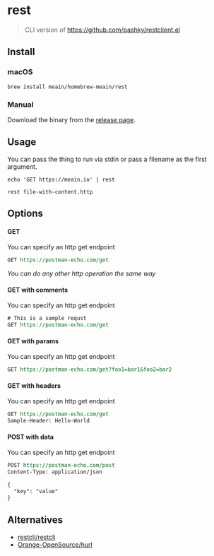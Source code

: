 # rest

> CLI version of https://github.com/pashky/restclient.el

## Install

### macOS

```shell
brew install meain/homebrew-meain/rest
```

### Manual

Download the binary from the [release page](https://github.com/meain/rest/releases).

## Usage

You can pass the thing to run via stdin or pass a filename as the first argument.

```shell
echo 'GET https://meain.io' | rest
```

```shell
rest file-with-content.http
```

## Options

#### GET

You can specify an http get endpoint

```rest
GET https://postman-echo.com/get
```

_You can do any other http operation the same way_

#### GET with comments

You can specify an http get endpoint

```rest
# This is a sample requst
GET https://postman-echo.com/get
```

#### GET with params

You can specify an http get endpoint

```rest
GET https://postman-echo.com/get?foo1=bar1&foo2=bar2
```

#### GET with headers

You can specify an http get endpoint

```rest
GET https://postman-echo.com/get
Sample-Header: Hello-World
```

#### POST with data

You can specify an http get endpoint

```rest
POST https://postman-echo.com/post
Content-Type: application/json

{
  "key": "value"
}
```

## Alternatives

- [restcli/restcli](https://github.com/restcli/restcli)
- [Orange-OpenSource/hurl](https://github.com/Orange-OpenSource/hurl)
